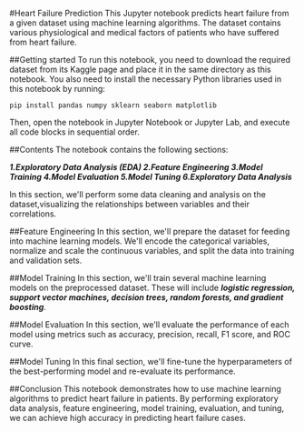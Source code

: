 #Heart Failure Prediction
This Jupyter notebook predicts heart failure from a given dataset using machine learning algorithms. The dataset contains various physiological and medical factors of patients who have suffered from heart failure.

##Getting started
To run this notebook, you need to download the required dataset from its Kaggle page and place it in the same directory as this notebook. You also need to install the necessary Python libraries used in this notebook by running:

`pip install pandas numpy sklearn seaborn matplotlib`

Then, open the notebook in Jupyter Notebook or Jupyter Lab, and execute all code blocks in sequential order.

##Contents
The notebook contains the following sections:

***1.Exploratory Data Analysis (EDA)
2.Feature Engineering
3.Model Training
4.Model Evaluation
5.Model Tuning
6.Exploratory Data Analysis***

In this section, we'll perform some data cleaning and analysis on the dataset,visualizing the relationships between variables and their correlations.

##Feature Engineering
In this section, we'll prepare the dataset for feeding into machine learning models. We'll encode the categorical variables, normalize and scale the continuous variables, and split the data into training and validation sets.

##Model Training
In this section, we'll train several machine learning models on the preprocessed dataset. These will include   ***logistic regression, support vector machines, decision trees, random forests, and gradient boosting***.

##Model Evaluation
In this section, we'll evaluate the performance of each model using metrics such as accuracy, precision, recall, F1 score, and ROC curve.

##Model Tuning
In this final section, we'll fine-tune the hyperparameters of the best-performing model and re-evaluate its performance.

##Conclusion
This notebook demonstrates how to use machine learning algorithms to predict heart failure in patients. By performing exploratory data analysis, feature engineering, model training, evaluation, and tuning, we can achieve high accuracy in predicting heart failure cases.